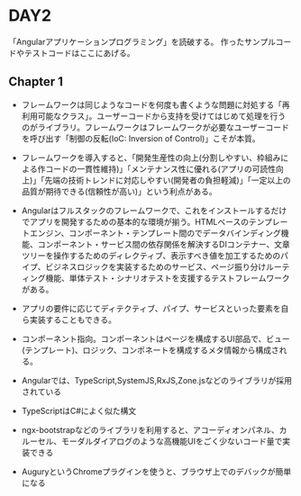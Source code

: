 # DAY2

「Angularアプリケーションプログラミング」を読破する。
作ったサンプルコードやテストコードはここにあげる。

## Chapter 1

- フレームワークは同じようなコードを何度も書くような問題に対処する「再利用可能なクラス」。ユーザーコードから支持を受けてはじめて処理を行うのがライブラリ。フレームワークはフレームワークが必要なユーザーコードを呼び出す「制御の反転(IoC: Inversion of Control)」こそが本質。

- フレームワークを導入すると、「開発生産性の向上(分割しやすい、枠組みによる作コードの一貫性維持)」「メンテナンス性に優れる(アプリの可読性向上)」「先端の技術トレンドに対応しやすい(開発者の負担軽減)」「一定以上の品質が期待できる(信頼性が高い)」という利点がある。

- Angularはフルスタックのフレームワークで、これをインストールするだけでアプリを開発するための基本的な環境が揃う。HTMLベースのテンプレートエンジン、コンポーネント・テンプレート間のでデータバインディング機能、コンポーネント・サービス間の依存関係を解決するDIコンテナー、文章ツリーを操作するためのディレクティブ、表示すべき値を加工するためのパイプ、ビジネスロジックを実装するためのサービス、ページ振り分けルーティング機能、単体テスト・シナリオテストを支援するテストフレームワークがある。

- アプリの要件に応じてディテクティブ、パイプ、サービスといった要素を自ら実装することもできる。

- コンポーネント指向。コンポーネントはページを構成するUI部品で、ビュー(テンプレート)、ロジック、コンポネートを構成するメタ情報から構成される。

- Angularでは、TypeScript,SystemJS,RxJS,Zone.jsなどのライブラリが採用されている

- TypeScriptはC#によく似た構文

- ngx-bootstrapなどのライブラリを利用すると、アコーディオンパネル、カルーセル、モーダルダイアログのような高機能UIをごく少ないコード量で実装できる

- AuguryというChromeプラグインを使うと、ブラウザ上でのデバックが簡単になる

